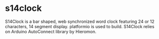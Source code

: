 # s14clock
S14Clock is a bar shaped, web synchronized word clock featuring 24 or 12 characters, 14 segment display.
platformio is used to build.
S14Clock relies on Arduino AutoConnect library by Hieromon.
